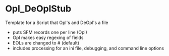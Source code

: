 # Opl_DeOplStub
Template for a Script that Opl's and DeOpl's a file

 * puts SFM records one per line (Opl)
 * Opl makes easy regexing of fields
 * EOLs are changed to # (default)
 *  includes processing for an ini file, debugging, and command line options
